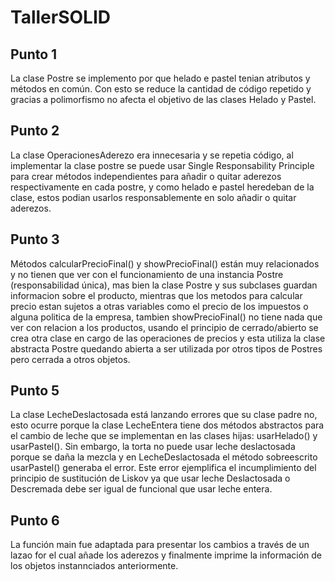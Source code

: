 # TallerSOLID
## Punto 1
La clase Postre se implemento por que helado e pastel tenian atributos y métodos en común. Con esto se reduce la cantidad de código repetido y gracias a polimorfismo no afecta el objetivo de las clases Helado y Pastel. 
## Punto 2
La clase OperacionesAderezo era innecesaria y se repetia código, al implementar la clase postre se puede usar Single Responsability Principle para crear métodos independientes para añadir o quitar aderezos respectivamente en cada postre, y como helado e pastel heredeban de la clase, estos podian usarlos responsablemente en solo añadir o quitar aderezos.
## Punto 3
Métodos calcularPrecioFinal() y  showPrecioFinal() están muy relacionados y no tienen que ver con el funcionamiento de una instancia Postre (responsabilidad única), mas bien la clase Postre y sus subclases guardan informacion sobre el producto, mientras que los metodos para calcular precio estan sujetos a otras variables como el precio de los impuestos o alguna politica de la empresa, tambien showPrecioFinal() no tiene nada que ver con relacion a los productos, usando el principio de cerrado/abierto se crea otra clase en cargo de las operaciones de precios y esta utiliza la clase abstracta Postre quedando abierta a ser utilizada por otros tipos de Postres pero cerrada a otros objetos.

## Punto 5
La clase LecheDeslactosada está lanzando errores que su clase padre no, esto ocurre porque la clase LecheEntera tiene dos métodos abstractos para el cambio de leche que se implementan
en las clases hijas: usarHelado() y usarPastel(). Sin embargo, la torta no puede usar leche deslactosada porque se daña la mezcla y en LecheDeslactosada el método sobreescrito
usarPastel() generaba el error. Este error ejemplifica el incumplimiento del principio de sustitución de Liskov ya que usar leche Deslactosada o Descremada debe ser igual de funcional que usar leche entera.

## Punto 6
La función main fue adaptada para presentar los cambios a través de un lazao for el cual añade los aderezos y finalmente imprime la información de los objetos instannciados anteriormente.
